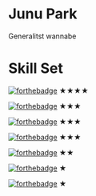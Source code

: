 # Junu Park

Generalitst wannabe

# Skill Set

[![forthebadge](https://s3.ap-northeast-2.amazonaws.com/6unu.net/python.svg)](https://forthebadge.com) ★★★★

[![forthebadge](https://s3.ap-northeast-2.amazonaws.com/6unu.net/javascript.svg)](https://forthebadge.com) ★★★

[![forthebadge](https://s3.ap-northeast-2.amazonaws.com/6unu.net/java.svg)](https://forthebadge.com) ★★★

[![forthebadge](https://s3.ap-northeast-2.amazonaws.com/6unu.net/kotlin.svg)](https://forthebadge.com) ★★★

[![forthebadge](https://s3.ap-northeast-2.amazonaws.com/6unu.net/typescript.svg)](https://forthebadge.com) ★★

[![forthebadge](https://s3.ap-northeast-2.amazonaws.com/6unu.net/groovy.svg)](https://forthebadge.com) ★

[![forthebadge](https://s3.ap-northeast-2.amazonaws.com/6unu.net/go.svg)](https://forthebadge.com) ★
